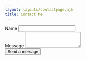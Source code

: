 ```yaml
---
layout: layouts/contactpage.njk
title: Contact Me
---
```


<form name="contact" method="POST" data-netlify="true" class="contact-form mt-5">
  <div class="mb-3">
    <label for="exampleInputName" name="name" class="form-label">Name</label>
    <input type="ntext" class="form-control" name="name" id="exampleInputName" aria-describedby="emailHelp">
  </div>
  <div class="mb-3">
  <label for="exampleFormControlTextarea1" class="form-label" name="message" >Message</label>
  <textarea class="form-control" 
  name="message" id="exampleFormControlTextarea1" rows="3"></textarea>
</div>
  <button type="submit" class="btn btn-primary">Send a message</button>
</form>
